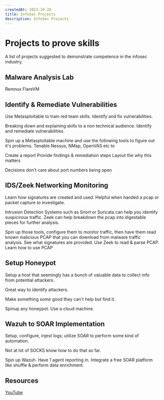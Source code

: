 ```yaml
---
createdAt: 2023-10-28
title: InfoSec Projects
description: InfoSec Projects
---
```


# Projects to prove skills
A list of projects suggested to demonstrate competence in the infosec industry.

## Malware Analysis Lab

Remnux FlareVM

## Identify & Remediate Vulnerabilities

Use Metasploitable to train red team skills. Identify and fix vulnerabilities. 

Breaking down and explaining skills to a non technical audience. Identify and remediate vulnerabilities.

Spin up a Metasploitable machine and use the following tools to figure out it's problems.
Tenable Nessus, NMap, OpenVAS etc to 

Create a report
Provide findings & remediation steps
Layout the why this matters

Decisions don't care about port numbers being open

## IDS/Zeek Networking Monitoring

Learn how signatures are created and used. Helpful when handed a pcap or packet capture to investigate.

Intrusion Detection Systems such as Snort or Suricata can help you identify suspicirous traffic. Zeek can help breakdown the pcap into digestable pieces for further analysis.

Spin up those tools, configure them to monitor traffic, then have them read known malicious PCAP that you can download from malware traffic analysis. See what signatures are provided. Use Zeek to read & parse PCAP. Learn how to use PCAP

## Setup Honeypot
Setup a host that seemingly has a bunch of valuable data to collect info from potential attackers.

Great way to identify attackers.

Make something some good they can't help but find it.

Spinup any honeypot. Use a cloud machine.

## Wazuh to SOAR Implementation
Setup, configure, injest logs; utilize SOAR to perform some kind of automation.

Not at lot of SOCKS know how to do that so far.

Spin up Wazuh. Have 1 agent reporting in. Integrate a free SOAR platform like shuffle & perform data enrichment.

## Resources

[YouTube](https://www.youtube.com/watch?v=7Tiq0mfXcH8&ab_channel=MyDFIR)